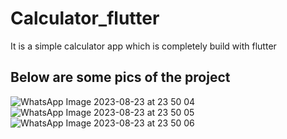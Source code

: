 # Calculator_flutter
It is a simple calculator app which is completely build with flutter
## Below are some pics of the project
 ![WhatsApp Image 2023-08-23 at 23 50 04](https://github.com/Shoaibkhan11/Calculator_flutter/assets/54126582/b310a0ac-e9b7-4fd2-948f-379b05861a23)
 ![WhatsApp Image 2023-08-23 at 23 50 05](https://github.com/Shoaibkhan11/Calculator_flutter/assets/54126582/42316c06-7a33-416c-8bc5-adbe18bf55c9)
 ![WhatsApp Image 2023-08-23 at 23 50 06](https://github.com/Shoaibkhan11/Calculator_flutter/assets/54126582/8fe54cb0-3e0a-4e51-94a7-c22aca48f220)


